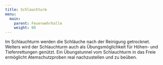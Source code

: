 ```yaml
---
title: Schlauchturm
menu:
  main:
    parent: Feuerwehrhalle
    weight: 60
---
```


Im Schlauchturm werden die Schläuche nach der Reinigung getrocknet. Weiters wird der Schlauchturm auch als Übungsmöglichkeit für Höhen- und Tiefenrettungen genützt. Ein Übungstunnel vom Schlauchturm in das Freie ermöglicht Atemschutzproben real nachzustellen und zu beüben.

